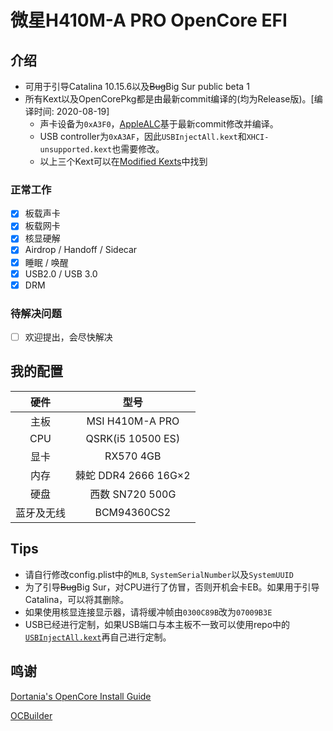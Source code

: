 # 微星H410M-A PRO OpenCore EFI

## 介绍

- 可用于引导Catalina 10.15.6以及~~Bug~~Big Sur public beta 1
- 所有Kext以及OpenCorePkg都是由最新commit编译的(均为Release版)。[编译时间: 2020-08-19]
    - 声卡设备为`0xA3F0`，[AppleALC](https://github.com/goomadao/AppleALC/releases/tag/1.5.1.1)基于最新commit修改并编译。
    - USB controller为`0xA3AF`，因此`USBInjectAll.kext`和`XHCI-unsupported.kext`也需要修改。
    - 以上三个Kext可以在[Modified Kexts](./Modified%20Kexts)中找到
### 正常工作
- [x] 板载声卡
- [x] 板载网卡
- [x] 核显硬解
- [x] Airdrop / Handoff / Sidecar
- [x] 睡眠 / 唤醒
- [x] USB2.0 / USB 3.0
- [x] DRM
### 待解决问题
- [ ] 欢迎提出，会尽快解决

## 我的配置
| 硬件 | 型号 |
| :-: | :-: |
| 主板 | MSI H410M-A PRO |
| CPU | QSRK(i5 10500 ES) |
| 显卡 | RX570 4GB |
| 内存 | 棘蛇 DDR4 2666 16G×2 |
| 硬盘 | 西数 SN720 500G |
| 蓝牙及无线 | BCM94360CS2 |

## Tips
- 请自行修改config.plist中的`MLB`, `SystemSerialNumber`以及`SystemUUID`
- 为了引导~~Bug~~Big Sur，对CPU进行了仿冒，否则开机会卡EB。如果用于引导Catalina，可以将其删除。
- 如果使用核显连接显示器，请将缓冲帧由`0300C89B`改为`07009B3E`
- USB已经进行定制，如果USB端口与本主板不一致可以使用repo中的[`USBInjectAll.kext`](./Modified%20Kexts/USBInjectAll.kext)再自己进行定制。

## 鸣谢
[Dortania's OpenCore Install Guide](https://dortania.github.io/getting-started/)

[OCBuilder](https://github.com/Pavo-IM/ocbuilder)